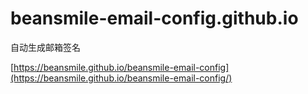 # beansmile-email-config.github.io
自动生成邮箱签名

[https://beansmile.github.io/beansmile-email-config](https://beansmile.github.io/beansmile-email-config/)
